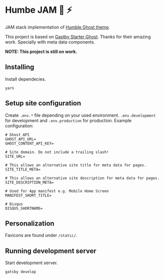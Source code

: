 # Humbe JAM :pray: :zap:

JAM stack implementation of [Humble Ghost theme](https://github.com/Scionar/Humble).

This project is based on [Gastby Starter Ghost](https://github.com/tryghost/gatsby-starter-ghost). Thanks for their amazing work. Specially with meta data components.

**NOTE: This project is still on work.**

## Installing

Install dependecies.

```
yarn
```

## Setup site configuration

Create `.env.*` file depending on your used environment. `.env.development` for development and `.env.production` for production. Example configuration:

```
# Ghost API
GHOST_API_URL=
GHOST_CONTENT_API_KEY=

# Site domain. Do not include a trailing slash!
SITE_URL=

# This allows an alternative site title for meta data for pages.
SITE_TITLE_META=

# This allows an alternative site description for meta data for pages.
SITE_DESCRIPTION_META=

# Used for App manifest e.g. Mobile Home Screen
MANIFEST_SHORT_TITLE=

# Disqus
DISQUS_SHORTNAME=
```

## Personalization

Favicons are found under `/static/`.

## Running development server

Start development server.

```
gatsby develop
```
